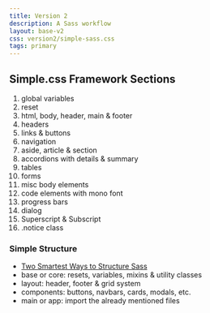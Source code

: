 ```yaml
---
title: Version 2
description: A Sass workflow
layout: base-v2
css: version2/simple-sass.css
tags: primary
---
```

## Simple.css Framework Sections
1. global variables
2. reset
3. html, body, header, main & footer
4. headers
5. links & buttons
6. navigation
7. aside, article & section
8. accordions with details & summary
9. tables
10. forms
11. misc body elements
12. code elements with mono font
13. progress bars
14. dialog
15. Superscript & Subscript
16. .notice class


### Simple Structure
- [Two Smartest Ways to Structure Sass](https://www.webdesignerdepot.com/2020/12/2-smartest-ways-to-structure-sass/)
- base or core: resets, variables, mixins & utility classes
- layout: header, footer & grid system
- components: buttons, navbars, cards, modals, etc.
- main or app: import the already mentioned files
